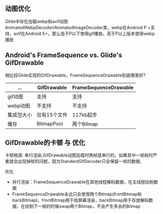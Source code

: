 ## 动图优化

Glide中存在加载webp和avif动图AnimatedWebpDecoder/AnimatedImageDecoder类，webp在Android P +支持，avif在Android S+，那么低于P以下使用gif播放，高于P以上版本使用webp播放

## Android's FrameSequence vs. Glide's GifDrawable

相比较Glide实现的GifDrawable，FrameSequenceDrawable到底哪里好?

| ...    |GifDrawable|FrameSequenceDrawable|
|--------| ---| ---|
gif动图  |支持|支持
webp动图 |不支持|不支持
集成包大小  | 仅有15个文件| 117kb起步
缓存     | BitmapPool| 两个Bitmap

## GifDrawable的卡顿 与 优化

卡顿根源: 串行渲染,GifDrawable动图加载时两帧是串行的，如果其中一帧耗时严重就会出现掉帧的问题，因为StandardGifDecoder只会保留一帧的数据,

[//]: # (每次获取当前要绘制的帧就会从BitmapPool中获取新的Bitmap，这样就会同时存在两个Bitmap造成内存过高)

优化

- 并行渲染：FrameSequenceDrawable在其他线程解码数据，在主线程绘制数据
- FrameSequenceDrawable永远只会使用两个Bitmap(frontBitmap和backBitmap)，frontBitmap用于给屏幕渲染，backBitmap用于存放解码数据，在绘制下一帧的时候swap两个Bitmap，不会产生多余的Bitmap 


